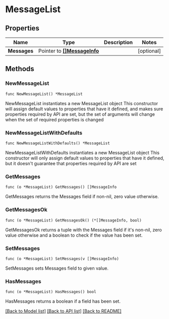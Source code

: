 # MessageList

## Properties

Name | Type | Description | Notes
------------ | ------------- | ------------- | -------------
**Messages** | Pointer to [**[]MessageInfo**](MessageInfo.md) |  | [optional] 

## Methods

### NewMessageList

`func NewMessageList() *MessageList`

NewMessageList instantiates a new MessageList object
This constructor will assign default values to properties that have it defined,
and makes sure properties required by API are set, but the set of arguments
will change when the set of required properties is changed

### NewMessageListWithDefaults

`func NewMessageListWithDefaults() *MessageList`

NewMessageListWithDefaults instantiates a new MessageList object
This constructor will only assign default values to properties that have it defined,
but it doesn't guarantee that properties required by API are set

### GetMessages

`func (o *MessageList) GetMessages() []MessageInfo`

GetMessages returns the Messages field if non-nil, zero value otherwise.

### GetMessagesOk

`func (o *MessageList) GetMessagesOk() (*[]MessageInfo, bool)`

GetMessagesOk returns a tuple with the Messages field if it's non-nil, zero value otherwise
and a boolean to check if the value has been set.

### SetMessages

`func (o *MessageList) SetMessages(v []MessageInfo)`

SetMessages sets Messages field to given value.

### HasMessages

`func (o *MessageList) HasMessages() bool`

HasMessages returns a boolean if a field has been set.


[[Back to Model list]](../README.md#documentation-for-models) [[Back to API list]](../README.md#documentation-for-api-endpoints) [[Back to README]](../README.md)


